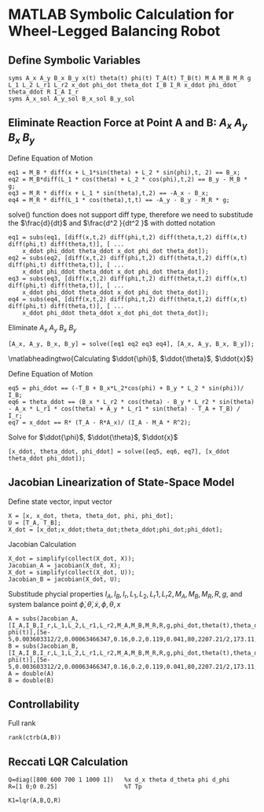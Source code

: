 # MATLAB Symbolic Calculation for Wheel-Legged Balancing Robot
## Define Symbolic Variables

```matlab:Code
syms A_x A_y B_x B_y x(t) theta(t) phi(t) T_A(t) T_B(t) M_A M_B M_R g L_1 L_2 L_r1 L_r2 x_dot phi_dot theta_dot I_B I_R x_ddot phi_ddot theta_ddot R I_A I_r
syms A_x_sol A_y_sol B_x_sol B_y_sol
```

## Eliminate Reaction Force at Point A and B: $A_x$ $A_y$ $B_x$ $B_y$

Define Equation of Motion

```matlab:Code
eq1 = M_B * diff(x + L_1*sin(theta) + L_2 * sin(phi),t, 2) == B_x;
eq2 = M_B*diff(L_1 * cos(theta) + L_2 * cos(phi),t,2) == B_y - M_B * g;
eq3 = M_R * diff(x + L_1 * sin(theta),t,2) == -A_x - B_x;
eq4 = M_R * diff(L_1 * cos(theta),t,t) == -A_y - B_y - M_R * g;
```

solve() function does not support diff type, therefore we need to substitude the $\frac{d}{dt}$ and $\frac{d^2 }{dt^2 }$ with dotted notation

```matlab:Code
eq1 = subs(eq1, [diff(x,t,2) diff(phi,t,2) diff(theta,t,2) diff(x,t) diff(phi,t) diff(theta,t)], [ ...
    x_ddot phi_ddot theta_ddot x_dot phi_dot theta_dot]);
eq2 = subs(eq2, [diff(x,t,2) diff(phi,t,2) diff(theta,t,2) diff(x,t) diff(phi,t) diff(theta,t)], [ ...
    x_ddot phi_ddot theta_ddot x_dot phi_dot theta_dot]);
eq3 = subs(eq3, [diff(x,t,2) diff(phi,t,2) diff(theta,t,2) diff(x,t) diff(phi,t) diff(theta,t)], [ ...
    x_ddot phi_ddot theta_ddot x_dot phi_dot theta_dot]);
eq4 = subs(eq4, [diff(x,t,2) diff(phi,t,2) diff(theta,t,2) diff(x,t) diff(phi,t) diff(theta,t)], [ ...
    x_ddot phi_ddot theta_ddot x_dot phi_dot theta_dot]);
```

Eliminate $A_x$ $A_y$ $B_x$ $B_y$

```matlab:Code
[A_x, A_y, B_x, B_y] = solve([eq1 eq2 eq3 eq4], [A_x, A_y, B_x, B_y]);
```

\matlabheadingtwo{Calculating $\ddot{\phi}$, $\ddot{\theta}$, $\ddot{x}$}

Define Equation of Motion

```matlab:Code
eq5 = phi_ddot == (-T_B + B_x*L_2*cos(phi) + B_y * L_2 * sin(phi))/ I_B;
eq6 = theta_ddot == (B_x * L_r2 * cos(theta) - B_y * L_r2 * sin(theta) - A_x * L_r1 * cos(theta) + A_y * L_r1 * sin(theta) - T_A + T_B) / I_r;
eq7 = x_ddot == R* (T_A - R*A_x)/ (I_A - M_A * R^2);
```

Solve for $\ddot{\phi}$, $\ddot{\theta}$, $\ddot{x}$

```matlab:Code
[x_ddot, theta_ddot, phi_ddot] = solve([eq5, eq6, eq7], [x_ddot theta_ddot phi_ddot]);
```

## Jacobian Linearization of State-Space Model

Define state vector, input vector

```matlab:Code
X = [x, x_dot, theta, theta_dot, phi, phi_dot];
U = [T_A, T_B];
X_dot = [x_dot;x_ddot;theta_dot;theta_ddot;phi_dot;phi_ddot];
```

Jacobian Calculation

```matlab:Code
X_dot = simplify(collect(X_dot, X));
Jacobian_A = jacobian(X_dot, X);
X_dot = simplify(collect(X_dot, U));
Jacobian_B = jacobian(X_dot, U);
```

Substitude phycial properties $I_A ,I_B ,I_r ,L_1 ,L_2 ,L_r 1,L_r 2,M_A ,M_B ,M_R ,R,g$, and system balance point $\dot{\phi} ,\dot{\theta} ,\dot{x} ,\phi ,\theta ,x$

```matlab:Code
A = subs(Jacobian_A,[I_A,I_B,I_r,L_1,L_2,L_r1,L_r2,M_A,M_B,M_R,R,g,phi_dot,theta(t),theta_dot,x_dot, phi(t)],[5e-5,0.003603312/2,0.00063466347,0.16,0.2,0.119,0.041,80,2207.21/2,173.11,0.03,9.81,0,0,0,0,0]);
B = subs(Jacobian_B,[I_A,I_B,I_r,L_1,L_2,L_r1,L_r2,M_A,M_B,M_R,R,g,phi_dot,theta(t),theta_dot,x_dot, phi(t)],[5e-5,0.003603312/2,0.00063466347,0.16,0.2,0.119,0.041,80,2207.21/2,173.11,0.03,9.81,0,0,0,0,0]);
A = double(A)
B = double(B)
```

## Controllability

Full rank

```matlab:Code
rank(ctrb(A,B))
```

## Reccati LQR Calculation

```matlab:Code
Q=diag([800 600 700 1 1000 1])   %x d_x theta d_theta phi d_phi
R=[1 0;0 0.25]                   %T Tp

K1=lqr(A,B,Q,R)
```
